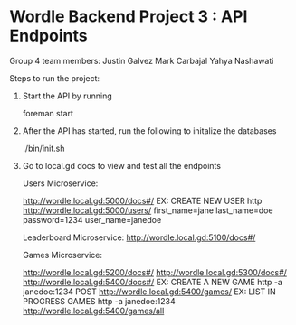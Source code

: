 # Wordle Backend Project 3 : API Endpoints

Group 4 team members:
Justin Galvez
Mark Carbajal
Yahya Nashawati

Steps to run the project:

1. Start the API by running

   foreman start

2. After the API has started, run the following to initalize the databases

   ./bin/init.sh

2. Go to local.gd docs to view and test all the endpoints

   Users Microservice: 

   http://wordle.local.gd:5000/docs#/
   EX: CREATE NEW USER
   http http://wordle.local.gd:5000/users/ first_name=jane last_name=doe password=1234 user_name=janedoe

   Leaderboard Microservice:
   http://wordle.local.gd:5100/docs#/

   Games Microservice:
   
   http://wordle.local.gd:5200/docs#/
   http://wordle.local.gd:5300/docs#/
   http://wordle.local.gd:5400/docs#/
   EX: CREATE A NEW GAME
   http -a janedoe:1234 POST http://wordle.local.gd:5400/games/
   EX: LIST IN PROGRESS GAMES
   http -a janedoe:1234 http://wordle.local.gd:5400/games/all




